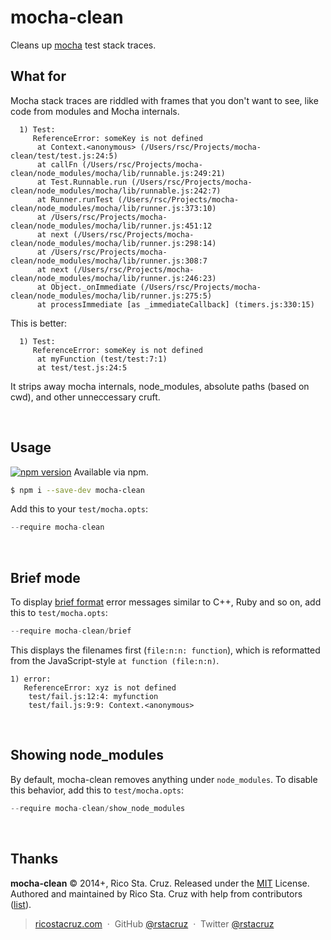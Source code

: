 # mocha-clean

Cleans up [mocha] test stack traces.

## What for

Mocha stack traces are riddled with frames that you don't want to see, like code from modules and Mocha internals.

```
  1) Test:
     ReferenceError: someKey is not defined
      at Context.<anonymous> (/Users/rsc/Projects/mocha-clean/test/test.js:24:5)
      at callFn (/Users/rsc/Projects/mocha-clean/node_modules/mocha/lib/runnable.js:249:21)
      at Test.Runnable.run (/Users/rsc/Projects/mocha-clean/node_modules/mocha/lib/runnable.js:242:7)
      at Runner.runTest (/Users/rsc/Projects/mocha-clean/node_modules/mocha/lib/runner.js:373:10)
      at /Users/rsc/Projects/mocha-clean/node_modules/mocha/lib/runner.js:451:12
      at next (/Users/rsc/Projects/mocha-clean/node_modules/mocha/lib/runner.js:298:14)
      at /Users/rsc/Projects/mocha-clean/node_modules/mocha/lib/runner.js:308:7
      at next (/Users/rsc/Projects/mocha-clean/node_modules/mocha/lib/runner.js:246:23)
      at Object._onImmediate (/Users/rsc/Projects/mocha-clean/node_modules/mocha/lib/runner.js:275:5)
      at processImmediate [as _immediateCallback] (timers.js:330:15)
```

This is better:

```
  1) Test:
     ReferenceError: someKey is not defined
      at myFunction (test/test:7:1)
      at test/test.js:24:5
```

It strips away mocha internals, node_modules, absolute paths (based on cwd), and 
other unneccessary cruft.

<br>

## Usage

[![npm version](http://img.shields.io/npm/v/mocha-clean.svg?style=flat)](https://npmjs.org/package/mocha-clean "View this project on npm")
Available via npm.

```sh
$ npm i --save-dev mocha-clean
```

Add this to your `test/mocha.opts`:

```js
--require mocha-clean
```

<br>

## Brief mode

To display [brief format] error messages similar to C++, Ruby and so on,
add this to `test/mocha.opts`:

```js
--require mocha-clean/brief
```

This displays the filenames first (`file:n:n: function`), which is reformatted from
the JavaScript-style `at function (file:n:n)`.

```
1) error:
   ReferenceError: xyz is not defined
    test/fail.js:12:4: myfunction
    test/fail.js:9:9: Context.<anonymous>
```

<br>

## Showing node_modules

By default, mocha-clean removes anything under `node_modules`.
To disable this behavior, add this to `test/mocha.opts`:

```js
--require mocha-clean/show_node_modules
```

<br>

## Thanks

[mocha]: http://visionmedia.github.io/mocha
[brief format]: http://gcc.gnu.org/onlinedocs/gnat_ugn_unw/Output-and-Error-Message-Control.html

**mocha-clean** © 2014+, Rico Sta. Cruz. Released under the [MIT] License.<br>
Authored and maintained by Rico Sta. Cruz with help from contributors ([list][contributors]).

> [ricostacruz.com](http://ricostacruz.com) &nbsp;&middot;&nbsp;
> GitHub [@rstacruz](https://github.com/rstacruz) &nbsp;&middot;&nbsp;
> Twitter [@rstacruz](https://twitter.com/rstacruz)

[MIT]: http://mit-license.org/
[contributors]: http://github.com/rstacruz/mocha-clean/contributors

